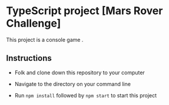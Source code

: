 # TypeScript project [Mars Rover Challenge]

This project is a console game .

## Instructions

- Folk and clone down this repository to your computer

- Navigate to the directory on your command line

- Run `npm install` followed by `npm start` to start this project
